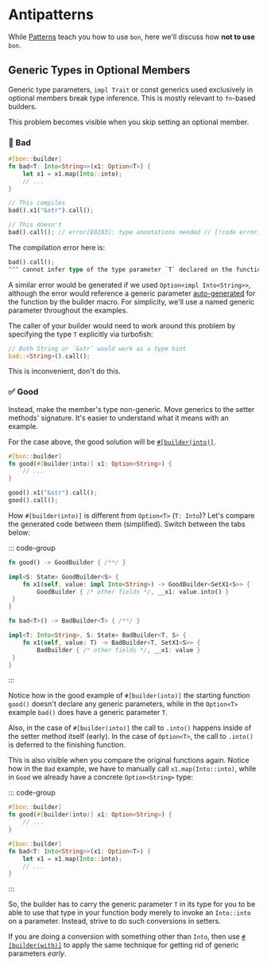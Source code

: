 # Antipatterns

While [Patterns](./patterns) teach you how to use `bon`, here we'll discuss how **not to use** `bon`.

## Generic Types in Optional Members

Generic type parameters, `impl Trait` or const generics used exclusively in optional members break type inference. This is mostly relevant to `fn`-based builders.

This problem becomes visible when you skip setting an optional member.

### 🔴 Bad

```rust
#[bon::builder]
fn bad<T: Into<String>>(x1: Option<T>) {
    let x1 = x1.map(Into::into);
    // ...
}

// This compiles
bad().x1("&str").call();

// This doesn't
bad().call(); // error[E0283]: type annotations needed // [!code error]
```

The compilation error here is:

```rust ignore
bad().call();
^^^ cannot infer type of the type parameter `T` declared on the function `bad`
```

A similar error would be generated if we used `Option<impl Into<String>>`, although the error would reference a generic parameter [auto-generated](./typestate-api/builders-type-signature#other-generic-parameters) for the function by the builder macro. For simplicity, we'll use a named generic parameter throughout the examples.

The caller of your builder would need to work around this problem by specifying the type `T` explicitly via turbofish:

```rust ignore
// Both String or `&str` would work as a type hint
bad::<String>().call();
```

This is inconvenient, don't do this.

### ✅ Good

Instead, make the member's type non-generic. Move generics to the setter methods' signature. It's easier to understand what it means with an example.

For the case above, the good solution will be [`#[builder(into)]`](../reference/builder/member/into).

```rust
#[bon::builder]
fn good(#[builder(into)] x1: Option<String>) {
    // ...
}

good().x1("&str").call();
good().call();
```

How `#[builder(into)]` is different from `Option<T>` (`T: Into`)?
Let's compare the generated code between them (simplified). Switch between the tabs below:

::: code-group

```rust [#[builder(into)]]
fn good() -> GoodBuilder { /**/ }

impl<S: State> GoodBuilder<S> {
    fn x1(self, value: impl Into<String>) -> GoodBuilder<SetX1<S>> {
        GoodBuilder { /* other fields */, __x1: value.into() }
 }
}
```

<!--
Prettier tries to replace &lt; with a <, but it is intentionally there, because
otherwise, Vue thinks as if we are trying to write an HTML tag e.g. <T></T>
-->
<!-- prettier-ignore -->
```rust [Option&lt;T>]
fn bad<T>() -> BadBuilder<T> { /**/ }

impl<T: Into<String>, S: State> BadBuilder<T, S> {
    fn x1(self, value: T) -> BadBuilder<T, SetX1<S>> {
        BadBuilder { /* other fields */, __x1: value }
 }
}
```

:::

Notice how in the good example of `#[builder(into)]` the starting function `good()` doesn't declare any generic parameters, while in the `Option<T>` example `bad()` does have a generic parameter `T`.

Also, in the case of `#[builder(into)]` the call to `.into()` happens inside of the setter method itself (early). In the case of `Option<T>`, the call to `.into()` is deferred to the finishing function.

This is also visible when you compare the original functions again. Notice how in the `Bad` example, we have to manually call `x1.map(Into::into)`, while in `Good` we already have a concrete `Option<String>` type:

::: code-group

```rust [Good]
#[bon::builder]
fn good(#[builder(into)] x1: Option<String>) {
    // ...
}
```

```rust [Bad]
#[bon::builder]
fn bad<T: Into<String>>(x1: Option<T>) {
    let x1 = x1.map(Into::into);
    // ...
}
```

:::

So, the builder has to carry the generic parameter `T` in its type for you to be able to use that type in your function body merely to invoke an `Into::into` on a parameter. Instead, strive to do such conversions in setters.

If you are doing a conversion with something other than `Into`, then use [`#[builder(with)]`](../reference/builder/member/with) to apply the same technique for getting rid of generic parameters _early_.
